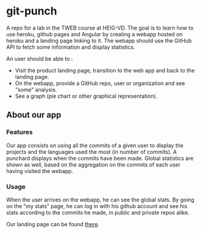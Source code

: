 # git-punch

A repo for a lab in the TWEB course at HEIG-VD. The goal is to learn how to use heroku, github pages and Angular by creating a webapp hosted on heroku and a landing page linking to it. The webapp should use the GitHub API to fetch some information and display statistics.

An user should be able to :
* Visit the product landing page, transition to the web app and back to the landing page.
* On the webapp, provide a GitHub repo, user or organization and see "some" analysis.
* See a graph (pie chart or other graphical representation).

## About our app
### Features
Our app consists on using all the commits of a given user to display the projects and the languages used the most (in number of commits). A punchard displays when the commits have been made. Global statistics are shown as well, based on the aggregation on the commits of each user having visited the webapp.

### Usage
When the user arrives on the webapp, he can see the global stats. By going on the "my stats" page, he can log in with his github account and see his stats according to the commits he made, in public and private repos alike.

Our landing page can be found [there](https://benjaminschubert.github.io/git-punch/).
